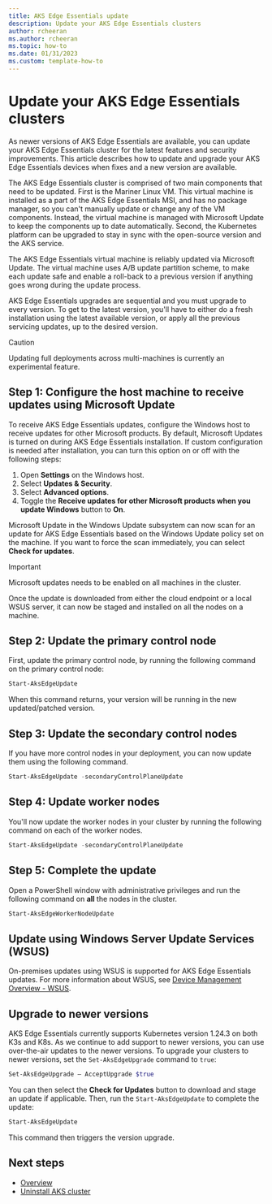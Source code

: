 ```yaml
---
title: AKS Edge Essentials update
description: Update your AKS Edge Essentials clusters
author: rcheeran
ms.author: rcheeran
ms.topic: how-to
ms.date: 01/31/2023
ms.custom: template-how-to
---
```


# Update your AKS Edge Essentials clusters

As newer versions of AKS Edge Essentials are available, you can update your AKS Edge Essentials cluster for the latest features and security improvements. This article describes how to update and upgrade your AKS Edge Essentials devices when fixes and a new version are available.

The AKS Edge Essentials cluster is comprised of two main components that need to be updated. First is the Mariner Linux VM. This virtual machine is installed as a part of the AKS Edge Essentials MSI, and has no package manager, so you can't manually update or change any of the VM components. Instead, the virtual machine is managed with Microsoft Update to keep the components up to date automatically. Second, the Kubernetes platform can be upgraded to stay in sync with the open-source version and the AKS service.  

The AKS Edge Essentials virtual machine is reliably updated via Microsoft Update. The virtual machine uses A/B update partition scheme, to make each update safe and enable a roll-back to a previous version if anything goes wrong during the update process.

AKS Edge Essentials upgrades are sequential and you must upgrade to every version. To get to the latest version, you'll have to either do a fresh installation using the latest available version, or apply all the previous servicing updates, up to the desired version.

> [!CAUTION]
> Updating full deployments across multi-machines is currently an experimental feature.

## Step 1: Configure the host machine to receive updates using Microsoft Update

To receive AKS Edge Essentials updates, configure the Windows host to receive updates for other Microsoft products. By default, Microsoft Updates is turned on during AKS Edge Essentials installation. If custom configuration is needed after installation, you can turn this option on or off with the following steps:

1. Open **Settings** on the Windows host.
1. Select **Updates & Security**.
1. Select **Advanced options**.
1. Toggle the **Receive updates for other Microsoft products when you update Windows** button to **On**.

Microsoft Update in the Windows Update subsystem can now scan for an update for AKS Edge Essentials based on the Windows Update policy set on the machine. If you want to force the scan immediately, you can select **Check for updates**.

> [!IMPORTANT]
> Microsoft updates needs to be enabled on all machines in the cluster.

Once the update is downloaded from either the cloud endpoint or a local WSUS server, it can now be staged and installed on all the nodes on a machine.

## Step 2: Update the primary control node

First, update the primary control node, by running the following command on the primary control node:

```powershell
Start-AksEdgeUpdate
```

When this command returns, your version will be running in the new updated/patched version.

## Step 3: Update the secondary control nodes

If you have more control nodes in your deployment, you can now update them using the following command.

```powershell
Start-AksEdgeUpdate -secondaryControlPlaneUpdate
```

## Step 4: Update worker nodes

You'll now update the worker nodes in your cluster by running the following command on each of the worker nodes.

```powershell
Start-AksEdgeUpdate -secondaryControlPlaneUpdate
```

## Step 5: Complete the update

Open a PowerShell window with administrative privileges and run the following command on **all** the nodes in the cluster.

```powershell
Start-AksEdgeWorkerNodeUpdate 
```

## Update using Windows Server Update Services (WSUS)

On-premises updates using WSUS is supported for AKS Edge Essentials updates. For more information about WSUS, see [Device Management Overview - WSUS](/windows/iot/iot-enterprise/device-management/device-management-overview#windows-server-update-services-wsus).

## Upgrade to newer versions

AKS Edge Essentials currently supports Kubernetes version 1.24.3 on both K3s and K8s. As we continue to add support to newer versions, you can use over-the-air updates to the newer versions. To upgrade your clusters to newer versions, set the `Set-AksEdgeUpgrade` command to `true`:

```powershell
Set-AksEdgeUpgrade – AcceptUpgrade $true
```

You can then select the **Check for Updates** button to download and stage an update if applicable. Then, run the `Start-AksEdgeUpdate` to complete the update:

```powershell
Start-AksEdgeUpdate
```

This command then triggers the version upgrade.

## Next steps

* [Overview](aks-edge-overview.md)
* [Uninstall AKS cluster](aks-edge-howto-uninstall.md)
